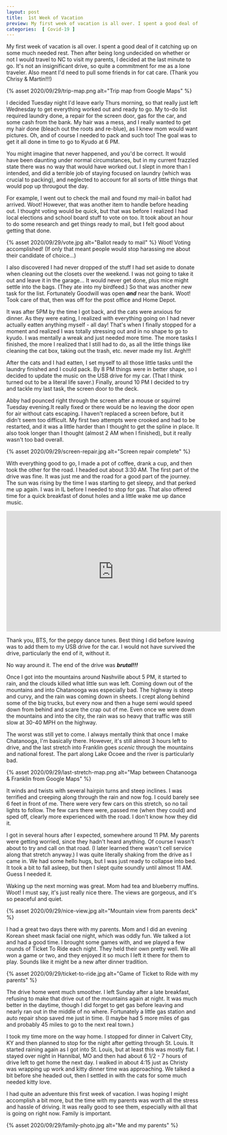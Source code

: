 ```yaml
---
layout: post
title:  1st Week of Vacation
preview: My first week of vacation is all over. I spent a good deal of it catching up on some much needed rest. Then after being long undecided on traveling to NC to visit my parents, I decided rather last minute to go...
categories:  [ Covid-19 ]
---
```


My first week of vacation is all over. I spent a good deal of it catching up on some much needed rest. Then after being long undecided on whether or not I would travel to NC to visit my parents, I decided at the last minute to go. It's not an insignificant drive, so quite a commitment for me as a lone traveler. Also meant I'd need to pull some friends in for cat care. (Thank you Chrisy & Martin!!!)

{% asset 2020/09/29/trip-map.png alt="Trip map from Google Maps" %}

I decided Tuesday night I'd leave early Thurs morning, so that really just left Wednesday to get everything worked out and ready to go. My to-do list required laundry done, a repair for the screen door, gas for the car, and some cash from the bank. My hair was a mess, and I really wanted to get my hair done (bleach out the roots and re-blue), as I knew mom would want pictures. Oh, and of course I needed to pack and such too! The goal was to get it all done in time to go to Kyudo at 6 PM. 

You might imagine that never happened, and you'd be correct. It would have been daunting under normal circumstances, but in my current frazzled state there was no way that would have worked out. I slept in more than I intended, and did a terrible job of staying focused on laundry (which was crucial to packing), and neglected to account for all sorts of little things that would pop up througout the day. 

For example, I went out to check the mail and found my mail-in ballot had arrived. Woot! However, that was another item to handle before heading out. I thought voting would be quick, but that was before I realized I had local elections and school board stuff to vote on too. It took about an hour to do some research and get things ready to mail, but I felt good about getting that done. 

{% asset 2020/09/29/vote.jpg alt="Ballot ready to mail" %}
Woot! Voting accomplished! (If only that meant people would stop harassing me about their candidate of choice...) 

I also discovered I had never dropped of the stuff I had set aside to donate when cleaning out the closets over the weekend. I was not going to take it out and leave it in the garage... It would never get done, plus mice might settle into the bags. (They ate into my birdfeed.) So that was another new task for the list. Fortunately Goodwill was open __*and*__ near the bank. Woot! Took care of that, then was off for the post office and Home Depot. 

It was after 5PM by the time I got back, and the cats were anxious for dinner. As they were eating, I realized with everything going on I had never actually eatten anything myself - all day! That's when I finally stopped for a moment and realized I was totally stressing out and in no shape to go to kyudo. I was mentally a wreak and just needed more time. The more tasks I finished, the more I realized that I still had to do, as all the little things like cleaning the cat box, taking out the trash, etc. never made my list. Argh!!! 

After the cats and I had eatten, I set myself to all those little tasks until the laundry finished and I could pack. By 8 PM things were in better shape, so I decided to update the music on the USB drive for my car. (That I think turned out to be a literal life saver.) Finally, around 10 PM I decided to try and tackle my last task, the screen door to the deck. 

Abby had pounced right through the screen after a mouse or squirrel Tuesday evening.It really fixed or there would be no leaving the door open for air without cats escaping. I haven't replaced a screen before, but it didn't seem too difficult. My first two attempts were crooked and had to be restarted, and it was a little harder than I thought to get the spline in place. It also took longer than I thought (almost 2 AM when I finished), but it really wasn't too bad overall. 

{% asset 2020/09/29/screen-repair.jpg alt="Screen repair complete" %}

With everything good to go, I made a pot of coffee, drank a cup, and then took the other for the road. I headed out about 3:30 AM. The first part of the drive was fine. It was just me and the road for a good part of the journey. The sun was rising by the time I was starting to get sleepy, and that perked me up again. I was in IL before I needed to stop for gas. That also offered time for a quick breakfast of donut holes and a little wake me up dance music. 

<iframe width="560" height="315" src="https://www.youtube.com/embed/BflFNMl_UWY" frameborder="0" allow="accelerometer; autoplay; clipboard-write; encrypted-media; gyroscope; picture-in-picture" allowfullscreen></iframe>

Thank you, BTS, for the peppy dance tunes. Best thing I did before leaving was to add them to my USB drive for the car. I would not have survived the drive, particularly the end of it, without it. 

No way around it. The end of the drive was *__brutal!!!__*

Once I got into the mountains around Nashville about 5 PM, it started to rain, and the clouds killed what little sun was left. Coming down out of the mountains and into Chatanooga was especially bad. The highway is steep and curvy, and the rain was coming down in sheets. I crept along behind some of the big trucks, but every now and then a huge semi would speed down from behind and scare the crap out of me. Even once we were down the mountains and into the city, the rain was so heavy that traffic was still slow at 30-40 MPH on the highway. 

The worst was still yet to come. I always mentally think that once I make Chatanooga, I'm basically there. However, it's still almost 3 hours left to drive, and the last stretch into Franklin goes *scenic* through the mountains and national forest. The part along Lake Ocoee and the river is particularly bad. 

{% asset 2020/09/29/last-stretch-map.png alt="Map between Chatanooga & Franklin from Google Maps" %}

It winds and twists with several hairpin turns and steep inclines. I was terrified and creeping along through the rain and now fog. I could barely see 6 feet in front of me. There were very few cars on this stretch, so no tail lights to follow. The few cars there were, passed me (when they could) and sped off, clearly more experienced with the road.  I don't know how they did it. 

I got in several hours after I expected, somewhere around 11 PM. My parents were getting worried, since they hadn't heard anything. Of course I wasn't about to try and call on that road. (I later learned there wasn't cell service along that stretch anyway.) I was quite literally shaking from the drive as I came in. We had some hello hugs, but I was just ready to collapse into bed. It took a bit to fall asleep, but then I slept quite soundly until almost 11 AM. Guess I needed it.  

Waking up the next morning was great. Mom had tea and blueberry muffins. Woot! I must say, it's just really nice there. The views are gorgeous, and it's so peaceful and quiet. 

{% asset 2020/09/29/nice-view.jpg alt="Mountain view from parents deck" %}

I had a great two days there with my parents. Mom and I did an evening Korean sheet mask facial one night, which was oddly fun. We talked a lot and had a good time. I brought some games with, and we played a few rounds of Ticket To Ride each night. They held their own pretty well. We all won a game or two, and they enjoyed it so much I left it there for them to play. Sounds like it might be a new after dinner tradition. 

{% asset 2020/09/29/ticket-to-ride.jpg alt="Game of Ticket to Ride with my parents" %}

The drive home went much smoother. I left Sunday after a late breakfast, refusing to make that drive out of the mountains again at night. It was much better in the daytime, though I did forget to get gas before leaving and nearly ran out in the middle of no where. Fortunately a little gas station and auto repair shop saved me just in time. (I maybe had 5 more miles of gas and probably 45 miles to go to the next real town.) 

I took my time more on the way home. I stopped for dinner in Calvert City, KY and then planned to stop for the night after getting through St. Louis. It started raining again as I got into St. Louis, but at least this was mostly flat. I stayed over night in Hannibal, MO and then had about 6 1/2 - 7 hours of drive left to get home the next day. I walked in about 4:15 just as Christy was wrapping up work and kitty dinner time was approaching. We talked a bit before she headed out, then I settled in with the cats for some much needed kitty love. 

I had quite an adventure this first week of vacation. I was hoping I might accomplish a bit more, but the time with my parents was worth all the stress and hassle of driving. It was really good to see them, especially with all that is going on right now. Family is important.

{% asset 2020/09/29/family-photo.jpg alt="Me and my parents" %}